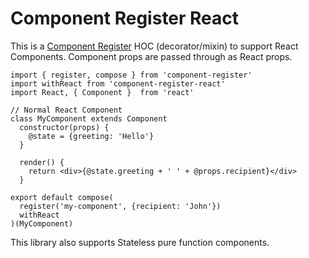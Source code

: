 # Component Register React

This is a [Component Register](https://github.com/ryansolid/component-register) HOC (decorator/mixin) to support React Components. Component props are passed through as React props.

    import { register, compose } from 'component-register'
    import withReact from 'component-register-react'
    import React, { Component }  from 'react'

    // Normal React Component
    class MyComponent extends Component
      constructor(props) {
        @state = {greeting: 'Hello'}
      }

      render() {
        return <div>{@state.greeting + ' ' + @props.recipient}</div>
      }

    export default compose(
      register('my-component', {recipient: 'John'})
      withReact
    )(MyComponent)

This library also supports Stateless pure function components.